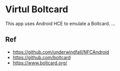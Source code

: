 # Virtul Boltcard
This app uses Android HCE to emulate a Boltcard.
...



## Ref
- https://github.com/underwindfall/NFCAndroid
- https://github.com/boltcard
- https://www.boltcard.org/


